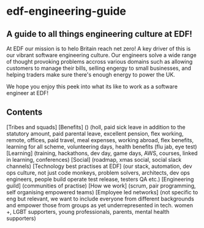 # edf-engineering-guide
## A guide to all things engineering culture at EDF!

At EDF our mission is to helo Britain reach net zero! A key driver of this is our vibrant software engineering culture. Our engineers solve a wide range of thought provoking problems accross various domains such as allowing customers to manage their bills, selling engergy to small businesses, and helping traders make sure there's enough energy to power the UK.

We hope you enjoy this peek into what its like to work as a software engineer at EDF!

## Contents
 [Tribes and squads]
 [Benefits] () (holl, paid sick leave in addition to the statutory amount, paid parental leave, excellent pension, flex working, remote, offices, paid travel, meal expenses, working abroad, flex benefits, learning for all scheme, volunteering days, health benefits (flu jab, eye test)
 [Learning] (training, hackathons, dev day, game days, AWS, courses, linked in learning, conferences)
 [Social] (roadmap, xmas social, social slack channels)
 [Technology best practises at EDF] (our stack, automation, dev ops culture, not just code monkeys, problem solvers, architects, dev ops engineers, people build operate test release, testers QA etc.)
 [Engineering guild] (communities of practise)
 [How we work] (scrum, pair programming, self organising empowered teams)
 [Employee led networks] (not specific to eng but relevant, we want to include everyone from different backgrounds and empower those from groups as yet underrepresented in tech. women +, LGBT supporters, young professionals, parents, mental health supporters)
